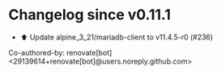 # Changelog since v0.11.1
- ⬆️ Update alpine_3_21/mariadb-client to v11.4.5-r0 (#236)

Co-authored-by: renovate[bot] <29139614+renovate[bot]@users.noreply.github.com> 
